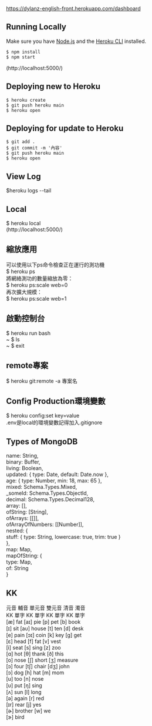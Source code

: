 https://dylanz-english-front.herokuapp.com/dashboard

## Running Locally

Make sure you have [Node.js](http://nodejs.org/) and the [Heroku CLI](https://cli.heroku.com/) installed.

```
$ npm install
$ npm start
```
(http://localhost:5000/)

## Deploying new to Heroku

```
$ heroku create
$ git push heroku main
$ heroku open
```

## Deploying for update to Heroku

```
$ git add .
$ git commit -m '內容'
$ git push heroku main
$ heroku open
```

## View Log

$heroku logs --tail

## Local

$ heroku local  
(http://localhost:5000/)

## 縮放應用

可以使用以下ps命令檢查正在運行的測功機  
$ heroku ps  
將網絡測功的數量縮放為零：  
$ heroku ps:scale web=0  
再次擴大規模：  
$ heroku ps:scale web=1  

## 啟動控制台

$ heroku run bash  
~ $ ls  
~ $ exit  

## remote專案

$ heroku git:remote -a 專案名

## Config Production環境變數

$ heroku config:set key=value  
.env是local的環境變數記得加入.gitignore

## Types of MongoDB

name:    String,  
binary:  Buffer,  
living:  Boolean,  
updated: { type: Date, default: Date.now },  
age:     { type: Number, min: 18, max: 65 },  
mixed:   Schema.Types.Mixed,  
_someId: Schema.Types.ObjectId,  
decimal: Schema.Types.Decimal128,  
array: [],  
ofString: [String],  
ofArrays: [[]],  
ofArrayOfNumbers: [[Number]],  
nested: {  
  stuff: { type: String, lowercase: true, trim: true }  
},  
map: Map,  
mapOfString: {  
  type: Map,  
  of: String  
}  

## KK

元音                            輔音
單元音           雙元音          清音             濁音  
KK	 單字        KK   單字       KK   單字       KK	    單字  
[æ]	 fat        [aɪ]	pie      [p]   pet       [b]	  book  
[ɪ]	 sit        [aᴜ]	house    [t]   ten       [d]    desk  
[e]	 pain       [ɔɪ]	coin     [k]	 key       [g]	  get  
[ɛ]	 head                      [f]	 fat       [v]    vest  
[i]	 seat                      [s]   sing      [z]    zoo  
[ɑ]	 hot                       [θ]	 thank     [ð]    this  
[o]	 nose                      [ʃ]	 short     [ʒ]    measure  
[ɔ]	 four                      [tʃ]  chair     [dʒ]   john  
[ɔ]	 dog                       [h]	 hat       [m]	  mom  
[u]	 too                                       [n]    nose             
[ᴜ]	 put                                       [ŋ]    sing  
[ʌ]	 sun                                       [l]    long  
[ə]	 again                                     [r]    red  
[ɪr] rear                                      [j]	  yes  
[ɚ]	 brother                                   [w]		we  
[ɝ]	 bird  
